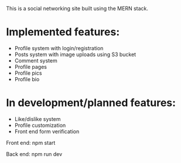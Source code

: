
This is a social networking site built using the MERN stack. 
# Implemented features:
* Profile system with login/registration
* Posts system with image uploads using S3 bucket
* Comment system
* Profile pages
* Profile pics
* Profile bio

# In development/planned features:
* Like/dislike system
* Profile customization
* Front end form verification

Front end:
npm start

Back end:
npm run dev
